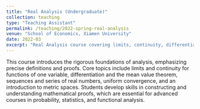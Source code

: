 ```yaml
---
title: "Real Analysis (Undergraduate)"
collection: teaching
type: "Teaching Assistant"
permalink: /teaching/2022-spring-real-analysis
venue: "School of Economics, Xiamen University"
date: 2022-03
excerpt: "Real Analysis course covering limits, continuity, differentiation, sequences and series, metric spaces, and the foundations of rigorous proof."
---
```


This course introduces the rigorous foundations of analysis, emphasizing precise definitions and proofs.
Core topics include limits and continuity for functions of one variable, differentiation and the mean value theorem, sequences and series of real numbers, uniform convergence, and an introduction to metric spaces.
Students develop skills in constructing and understanding mathematical proofs, which are essential for advanced courses in probability, statistics, and functional analysis.